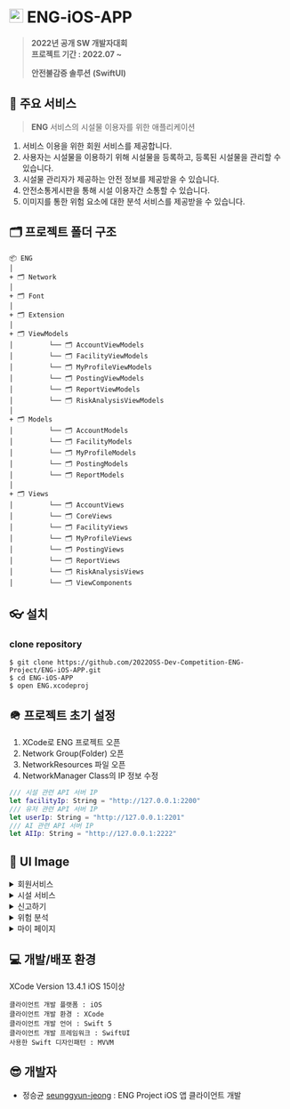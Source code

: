 # <img width=25px src=https://user-images.githubusercontent.com/77708819/189899360-aa5aec87-49a4-4878-8ea1-16596834a453.png> ENG-iOS-APP

> **2022년 공개 SW 개발자대회** <br>
> **프로젝트 기간 : 2022.07 ~**
>
> **안전불감증 솔루션**
> **(SwiftUI)**

## 🥕 주요 서비스
> **ENG** 서비스의 시설물 이용자를 위한 애플리케이션
1. 서비스 이용을 위한 회원 서비스를 제공합니다.
2. 사용자는 시설물을 이용하기 위해 시설물을 등록하고, 등록된 시설물을 관리할 수 있습니다.
3. 시설물 관리자가 제공하는 안전 정보를 제공받을 수 있습니다.
4. 안전소통게시판을 통해 시설 이용자간 소통할 수 있습니다.
5. 이미지를 통한 위험 요소에 대한 분석 서비스를 제공받을 수 있습니다.

## 🗂 프로젝트 폴더 구조
```
📦 ENG
│
+ 🗂 Network
│
+ 🗂 Font
│
+ 🗂 Extension
│
+ 🗂 ViewModels
│         └── 🗂 AccountViewModels
│         └── 🗂 FacilityViewModels
│         └── 🗂 MyProfileViewModels
│         └── 🗂 PostingViewModels
│         └── 🗂 ReportViewModels
│         └── 🗂 RiskAnalysisViewModels
│
+ 🗂 Models
│         └── 🗂 AccountModels
│         └── 🗂 FacilityModels
│         └── 🗂 MyProfileModels
│         └── 🗂 PostingModels
│         └── 🗂 ReportModels
│ 
+ 🗂 Views
│         └── 🗂 AccountViews
│         └── 🗂 CoreViews
│         └── 🗂 FacilityViews
│         └── 🗂 MyProfileViews
│         └── 🗂 PostingViews
│         └── 🗂 ReportViews
│         └── 🗂 RiskAnalysisViews
│         └── 🗂 ViewComponents
```

## 👓 설치
### clone repository
```
$ git clone https://github.com/2022OSS-Dev-Competition-ENG-Project/ENG-iOS-APP.git
$ cd ENG-iOS-APP
$ open ENG.xcodeproj
```

## 🪖 프로젝트 초기 설정
1. XCode로 ENG 프로젝트 오픈
2. Network Group(Folder) 오픈
3. NetworkResources 파일 오픈
4. NetworkManager Class의 IP 정보 수정
```swift
/// 시설 관련 API 서버 IP
let facilityIp: String = "http://127.0.0.1:2200"
/// 유저 관련 API 서버 IP
let userIp: String = "http://127.0.0.1:2201"
/// AI 관련 API 서버 IP
let AIIp: String = "http://127.0.0.1:2222"
```

## 📱 UI Image
<details>
<summary>회원서비스</summary>
<img src=https://user-images.githubusercontent.com/77708819/189688299-e9b09681-0111-4f19-a6eb-86f989e47555.png>
<img src=https://user-images.githubusercontent.com/77708819/189688463-434763a1-6a46-44b5-9fb5-15ccd55a0faf.png>
<img src=https://user-images.githubusercontent.com/77708819/189688476-dfd7fe4b-06c8-475d-85ee-050408ff601c.png>
</details>

<details>
<summary>시설 서비스</summary>
<img src=https://user-images.githubusercontent.com/77708819/189688496-9d25f101-b775-4bda-a34b-b7625fb04e6a.png>
<img src=https://user-images.githubusercontent.com/77708819/189688502-b664ddcd-e043-44d0-826b-a059c7c08124.png>
</details>

<details>
<summary>신고하기</summary>
<img src=https://user-images.githubusercontent.com/77708819/189688518-680ccd48-6a2c-4e89-b975-552ab1df1c03.png>
</details>

<details>
<summary>위험 분석</summary>
<img src=https://user-images.githubusercontent.com/77708819/189688532-3779eb43-5c62-4cba-99b0-8eee2e9ca157.png>
</details>

<details>
<summary>마이 페이지</summary>
<img src=https://user-images.githubusercontent.com/77708819/189688543-4b79401f-3756-4961-8065-a3fb7d572227.png>
</details>

## 💻 개발/배포 환경
XCode Version 13.4.1
iOS 15이상

``` 
클라이언트 개발 플랫폼 : iOS
클라이언트 개발 환경 : XCode
클라이언트 개발 언어 : Swift 5
클라이언트 개발 프레임워크 : SwiftUI
사용한 Swift 디자인패턴 : MVVM
```

## 😎 개발자
- 정승균 [seunggyun-jeong](https://github.com/seunggyun-jeong) : ENG Project iOS 앱 클라이언트 개발